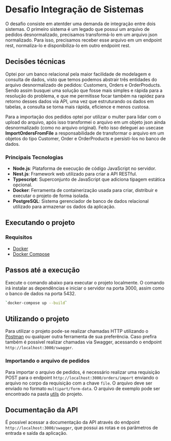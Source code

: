 # Desafio Integração de Sistemas

O desafio consiste em atentder uma demanda de integração entre dois sistemas. O primeiro sistema é um legado que possui um arquivo de pedidos desnormalizado, precisamos transformá-lo em um arquivo json normalizado. Para isso, precisamos receber esse arquivo em um endpoint rest, normaliza-lo e disponibiliza-lo em outro endpoint rest.

## Decisões técnicas

Optei por um banco relacional pela maior facilidade de modelagem e consulta de dados, visto que temos podemos abstrair três entidades do arquivo desnormalizado de pedidos: Customers, Orders e OrderProducts. Sendo assim busquei uma solução que fosse mais simples e rápida para a resolução do problema, e que me permitisse focar também na rapidez para retorno desses dados via API, uma vez que estruturando os dados em tabelas, a consulta se torna mais rápida, eficience e menos custosa.

Para a importação dos pedidos optei por utilizar o multer para lidar com o upload do arquivo, após isso transformei o arquivo em um objeto json ainda desnormalizado (como no arquivo original). Feito isso deleguei ao usecase **ImportOrdersFromFile** a responsabilidade de transformar o arquivo em um objetos do tipo Customer, Order e OrderProducts e persisti-los no banco de dados.

### Principais Tecnologias

- **Node.js**: Plataforma de execução de código JavaScript no servidor.
- **Nest.js**: Framework web utilizado para criar a API RESTful.
- **Typescript**: Superconjunto de JavaScript que adiciona tipagem estática opcional.
- **Docker**: Ferramenta de containerização usada para criar, distribuir e executar o projeto de forma isolada.
- **PostgreSQL**: Sistema gerenciador de banco de dados relacional utilizado para armazenar os dados da aplicação.

## Executando o projeto

### Requisitos

- [Docker](https://docs.docker.com/get-docker/)
- [Docker Compose](https://docs.docker.com/compose/install/)

## Passos até a execução

Execute o comando abaixo para executar o projeto localmente. O comando irá instalar as dependências e iniciar o servidor na porta 3000, assim como o banco de dados na porta 5432.

```bash
`docker-compose up --build`
```

## Utilizando o projeto

Para utilizar o projeto pode-se realizar chamadas HTTP utilizando o [Postman](./utils/postman/desafio.postman.json) ou qualquer outra ferramenta de sua preferência. Caso prefira também é possível realizar chamadas via Swagger, acessando o endpoint `http://localhost:3000/swagger`.

### Importando o arquivo de pedidos

Para importar o arquivo de pedidos, é necessário realizar uma requisição POST para o endpoint `http://localhost:3000/orders/import` enviando o arquivo no corpo da requisição com a chave `file`. O arquivo deve ser enviado no formato `multipart/form-data`. O arquivo de exemplo pode ser encontrado na pasta [utils](./utils/payloads/) do projeto.

## Documentação da API

É possível acessar a documentação da API através do endpoint `http://localhost:3000/swagger`, que possui as rotas e os parâmetros de entrada e saída da aplicação.
